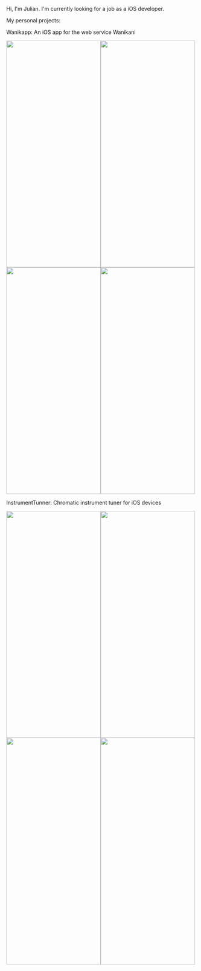 Hi, I'm Julian. I'm currently looking for a job as a iOS developer.

My personal projects:

Wanikapp: An iOS app for the web service Wanikani

<img src="https://i.imgur.com/1Lh7QzO.png" width="250" height="600"><img src="https://i.imgur.com/N2Llr8l.png" width="250" height="600"><img src="https://i.imgur.com/Saxpcc7.png" width="250" height="600"><img src="https://i.imgur.com/SlqDYC7.png" width="250" height="600">

InstrumentTunner: Chromatic instrument tuner for iOS devices

<img src="https://i.imgur.com/HGnlN4W.png" width="250" height="600"><img src="https://i.imgur.com/bXhsNXL.png" width="250" height="600"><img src="https://i.imgur.com/23XLqjj.png" width="250" height="600"><img src="https://i.imgur.com/I7K9xQj.png" width="250" height="600">

<!---
Juliallisio/Juliallisio is a ✨ special ✨ repository because its `README.md` (this file) appears on your GitHub profile.
You can click the Preview link to take a look at your changes.
--->
